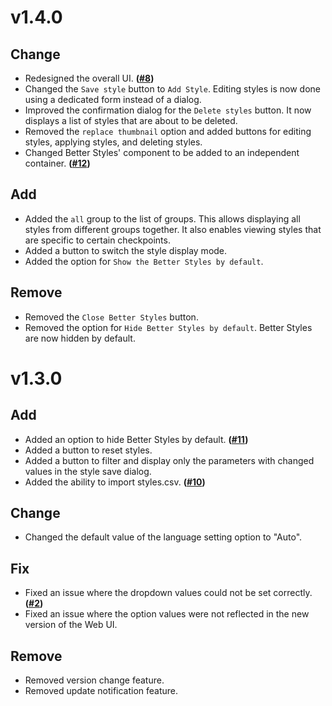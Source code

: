 # v1.4.0
## Change
- Redesigned the overall UI. **([#8])**
- Changed the `Save style` button to `Add Style`. Editing styles is now done using a dedicated form instead of a dialog.
- Improved the confirmation dialog for the `Delete styles` button. It now displays a list of styles that are about to be deleted.
- Removed the `replace thumbnail` option and added buttons for editing styles, applying styles, and deleting styles.
- Changed Better Styles' component to be added to an independent container. **([#12])**
## Add
- Added the `all` group to the list of groups. This allows displaying all styles from different groups together. It also enables viewing styles that are specific to certain checkpoints.
- Added a button to switch the style display mode.
- Added the option for `Show the Better Styles by default`.
## Remove
- Removed the `Close Better Styles` button.
- Removed the option for `Hide Better Styles by default`. Better Styles are now hidden by default.

# v1.3.0
## Add
- Added an option to hide Better Styles by default. **([#11])**
- Added a button to reset styles.
- Added a button to filter and display only the parameters with changed values in the style save dialog.
- Added the ability to import styles.csv. **([#10])**
## Change
- Changed the default value of the language setting option to "Auto".
## Fix
- Fixed an issue where the dropdown values could not be set correctly. **([#2])**
- Fixed an issue where the option values were not reflected in the new version of the Web UI.
## Remove
- Removed version change feature.
- Removed update notification feature.

<!-- Issue links -->
[#2]: https://github.com/eideehi/sd-webui-better-styles/issues/2
[#8]: https://github.com/eideehi/sd-webui-better-styles/issues/8
[#10]: https://github.com/eideehi/sd-webui-better-styles/issues/10
[#11]: https://github.com/eideehi/sd-webui-better-styles/issues/11
[#12]: https://github.com/eideehi/sd-webui-better-styles/issues/12
